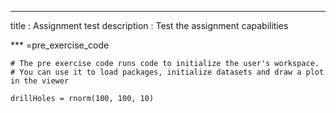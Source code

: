 ---
title       : Assignment test
description : Test the assignment capabilities

*** =pre_exercise_code
```{r}
# The pre exercise code runs code to initialize the user's workspace.
# You can use it to load packages, initialize datasets and draw a plot in the viewer

drillHoles = rnorm(100, 100, 10)
```